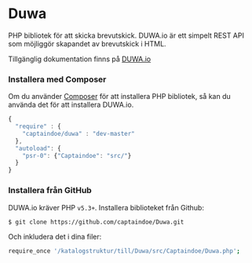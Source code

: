 Duwa
====

PHP bibliotek för att skicka brevutskick. 
DUWA.io är ett simpelt REST API som möjliggör skapandet av brevutskick i HTML.

Tillgänglig dokumentation finns på [DUWA.io](https://duwa.io/doc/)

### Installera med Composer 
Om du använder [Composer](https://github.com/composer/composer) för att installera PHP bibliotek, så kan du använda
det för att installera DUWA.io.

```javascript
{
  "require" : {
    "captaindoe/duwa" : "dev-master"
  },
  "autoload": {
    "psr-0": {"Captaindoe": "src/"}
  }
}
```

### Installera från GitHub
DUWA.io kräver PHP `v5.3+`. Installera biblioteket från Github:

```bash
$ git clone https://github.com/captaindoe/Duwa.git
```

Och inkludera det i dina filer:

```bash
require_once '/katalogstruktur/till/Duwa/src/Captaindoe/Duwa.php';
```
